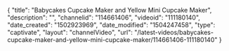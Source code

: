 {
    "title": "Babycakes Cupcake Maker and Yellow Mini Cupcake Maker",
    "description": "",
    "channelid": "114661406",
    "videoid": "111180140",
    "date_created": "1502923969",
    "date_modified": "1504247458",
    "type": "captivate",
    "layout": "channelVideo",
    "url": "\/latest-videos\/babycakes-cupcake-maker-and-yellow-mini-cupcake-maker\/114661406-111180140"
}
